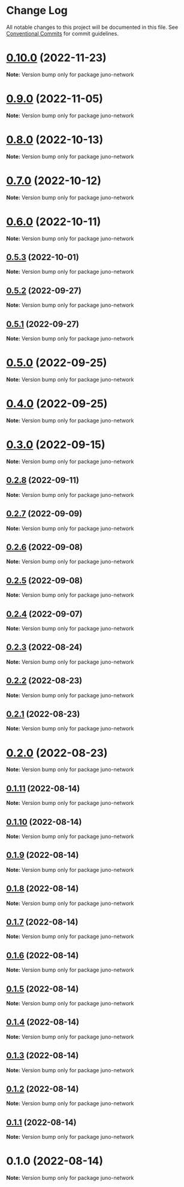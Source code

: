 # Change Log

All notable changes to this project will be documented in this file.
See [Conventional Commits](https://conventionalcommits.org) for commit guidelines.

# [0.10.0](https://github.com/CosmosContracts/typescript/compare/juno-network@0.9.0...juno-network@0.10.0) (2022-11-23)

**Note:** Version bump only for package juno-network





# [0.9.0](https://github.com/CosmosContracts/typescript/compare/juno-network@0.8.0...juno-network@0.9.0) (2022-11-05)

**Note:** Version bump only for package juno-network





# [0.8.0](https://github.com/CosmosContracts/typescript/compare/juno-network@0.7.0...juno-network@0.8.0) (2022-10-13)

**Note:** Version bump only for package juno-network





# [0.7.0](https://github.com/CosmosContracts/typescript/compare/juno-network@0.6.0...juno-network@0.7.0) (2022-10-12)

**Note:** Version bump only for package juno-network





# [0.6.0](https://github.com/CosmosContracts/typescript/compare/juno-network@0.5.3...juno-network@0.6.0) (2022-10-11)

**Note:** Version bump only for package juno-network





## [0.5.3](https://github.com/CosmosContracts/typescript/compare/juno-network@0.5.2...juno-network@0.5.3) (2022-10-01)

**Note:** Version bump only for package juno-network





## [0.5.2](https://github.com/CosmosContracts/typescript/compare/juno-network@0.5.1...juno-network@0.5.2) (2022-09-27)

**Note:** Version bump only for package juno-network





## [0.5.1](https://github.com/CosmosContracts/typescript/compare/juno-network@0.5.0...juno-network@0.5.1) (2022-09-27)

**Note:** Version bump only for package juno-network





# [0.5.0](https://github.com/CosmosContracts/typescript/compare/juno-network@0.4.0...juno-network@0.5.0) (2022-09-25)

**Note:** Version bump only for package juno-network





# [0.4.0](https://github.com/CosmosContracts/typescript/compare/juno-network@0.3.0...juno-network@0.4.0) (2022-09-25)

**Note:** Version bump only for package juno-network





# [0.3.0](https://github.com/CosmosContracts/typescript/compare/juno-network@0.2.8...juno-network@0.3.0) (2022-09-15)

**Note:** Version bump only for package juno-network





## [0.2.8](https://github.com/CosmosContracts/typescript/compare/juno-network@0.2.7...juno-network@0.2.8) (2022-09-11)

**Note:** Version bump only for package juno-network





## [0.2.7](https://github.com/CosmosContracts/typescript/compare/juno-network@0.2.6...juno-network@0.2.7) (2022-09-09)

**Note:** Version bump only for package juno-network





## [0.2.6](https://github.com/CosmosContracts/typescript/compare/juno-network@0.2.5...juno-network@0.2.6) (2022-09-08)

**Note:** Version bump only for package juno-network





## [0.2.5](https://github.com/CosmosContracts/typescript/compare/juno-network@0.2.4...juno-network@0.2.5) (2022-09-08)

**Note:** Version bump only for package juno-network





## [0.2.4](https://github.com/CosmosContracts/typescript/compare/juno-network@0.2.3...juno-network@0.2.4) (2022-09-07)

**Note:** Version bump only for package juno-network





## [0.2.3](https://github.com/CosmosContracts/typescript/compare/juno-network@0.2.2...juno-network@0.2.3) (2022-08-24)

**Note:** Version bump only for package juno-network





## [0.2.2](https://github.com/CosmosContracts/typescript/compare/juno-network@0.2.1...juno-network@0.2.2) (2022-08-23)

**Note:** Version bump only for package juno-network





## [0.2.1](https://github.com/CosmosContracts/typescript/compare/juno-network@0.2.0...juno-network@0.2.1) (2022-08-23)

**Note:** Version bump only for package juno-network





# [0.2.0](https://github.com/CosmosContracts/typescript/compare/juno-network@0.1.11...juno-network@0.2.0) (2022-08-23)

**Note:** Version bump only for package juno-network





## [0.1.11](https://github.com/CosmosContracts/typescript/compare/juno-network@0.1.10...juno-network@0.1.11) (2022-08-14)

**Note:** Version bump only for package juno-network





## [0.1.10](https://github.com/CosmosContracts/typescript/compare/juno-network@0.1.9...juno-network@0.1.10) (2022-08-14)

**Note:** Version bump only for package juno-network





## [0.1.9](https://github.com/CosmosContracts/typescript/compare/juno-network@0.1.8...juno-network@0.1.9) (2022-08-14)

**Note:** Version bump only for package juno-network





## [0.1.8](https://github.com/CosmosContracts/typescript/compare/juno-network@0.1.7...juno-network@0.1.8) (2022-08-14)

**Note:** Version bump only for package juno-network





## [0.1.7](https://github.com/CosmosContracts/typescript/compare/juno-network@0.1.6...juno-network@0.1.7) (2022-08-14)

**Note:** Version bump only for package juno-network





## [0.1.6](https://github.com/CosmosContracts/typescript/compare/juno-network@0.1.5...juno-network@0.1.6) (2022-08-14)

**Note:** Version bump only for package juno-network





## [0.1.5](https://github.com/CosmosContracts/typescript/compare/juno-network@0.1.4...juno-network@0.1.5) (2022-08-14)

**Note:** Version bump only for package juno-network





## [0.1.4](https://github.com/CosmosContracts/typescript/compare/juno-network@0.1.3...juno-network@0.1.4) (2022-08-14)

**Note:** Version bump only for package juno-network





## [0.1.3](https://github.com/CosmosContracts/typescript/compare/juno-network@0.1.2...juno-network@0.1.3) (2022-08-14)

**Note:** Version bump only for package juno-network





## [0.1.2](https://github.com/CosmosContracts/typescript/compare/juno-network@0.1.1...juno-network@0.1.2) (2022-08-14)

**Note:** Version bump only for package juno-network





## [0.1.1](https://github.com/CosmosContracts/typescript/compare/juno-network@0.1.0...juno-network@0.1.1) (2022-08-14)

**Note:** Version bump only for package juno-network





# 0.1.0 (2022-08-14)

**Note:** Version bump only for package juno-network

